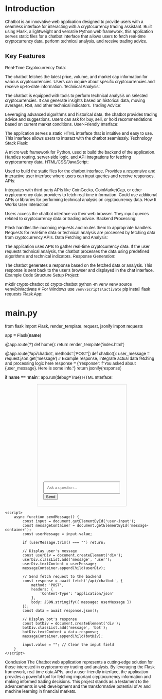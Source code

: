 # Introduction
Chatbot is an innovative web application designed to provide users with a seamless interface for interacting with a cryptocurrency trading assistant. Built using Flask, a lightweight and versatile Python web framework, this application serves static files for a chatbot interface that allows users to fetch real-time cryptocurrency data, perform technical analysis, and receive trading advice.

## Key Features
Real-Time Cryptocurrency Data:

The chatbot fetches the latest price, volume, and market cap information for various cryptocurrencies.
Users can inquire about specific cryptocurrencies and receive up-to-date information.
Technical Analysis:

The chatbot is equipped with tools to perform technical analysis on selected cryptocurrencies.
It can generate insights based on historical data, moving averages, RSI, and other technical indicators.
Trading Advice:

Leveraging advanced algorithms and historical data, the chatbot provides trading advice and suggestions.
Users can ask for buy, sell, or hold recommendations based on current market conditions.
User-Friendly Interface:

The application serves a static HTML interface that is intuitive and easy to use.
This interface allows users to interact with the chatbot seamlessly.
Technology Stack
Flask:

A micro web framework for Python, used to build the backend of the application.
Handles routing, server-side logic, and API integrations for fetching cryptocurrency data.
HTML/CSS/JavaScript:

Used to build the static files for the chatbot interface.
Provides a responsive and interactive user interface where users can input queries and receive responses.
APIs:

Integrates with third-party APIs like CoinGecko, CoinMarketCap, or other cryptocurrency data providers to fetch real-time information.
Could use additional APIs or libraries for performing technical analysis on cryptocurrency data.
How It Works
User Interaction:

Users access the chatbot interface via their web browser.
They input queries related to cryptocurrency data or trading advice.
Backend Processing:

Flask handles the incoming requests and routes them to appropriate handlers.
Requests for real-time data or technical analysis are processed by fetching data from cryptocurrency APIs.
Data Fetching and Analysis:

The application uses APIs to gather real-time cryptocurrency data.
If the user requests technical analysis, the chatbot processes the data using predefined algorithms and technical indicators.
Response Generation:

The chatbot generates a response based on the fetched data or analysis.
This response is sent back to the user's browser and displayed in the chat interface.
Example Code Structure
Setup Project:

mkdir crypto-chatbot
cd crypto-chatbot
python -m venv venv
source venv/bin/activate # For Windows use `venv\Scripts\activate`
pip install flask requests
Flask App:

# main.py
from flask import Flask, render_template, request, jsonify
import requests

app = Flask(__name__)

@app.route('/')
def home():
    return render_template('index.html')

@app.route('/api/chatbot', methods=['POST'])
def chatbot():
    user_message = request.json.get('message')
    # Example response, integrate actual data fetching and processing logic here
    response = {"response": f"You asked about {user_message}. Here is some info."}
    return jsonify(response)

if __name__ == '__main__':
    app.run(debug=True)
HTML Interface:

<!-- templates/index.html -->
<!DOCTYPE html>
<html lang="en">
<head>
    <meta charset="UTF-8">
    <meta name="viewport" content="width=device-width, initial-scale=1.0">
    <title>Crypto Chatbot</title>
    <style>
        /* Add some basic styling */
        body { font-family: Arial, sans-serif; }
        .chat-container { width: 50%; margin: auto; padding: 20px; border: 1px solid #ccc; }
        .messages { height: 300px; overflow-y: scroll; }
        .message { margin: 10px 0; }
        .user { color: blue; }
        .bot { color: green; }
        .input { width: 100%; padding: 10px; }
    </style>
</head>
<body>
    <div class="chat-container">
        <div class="messages" id="message-container"></div>
        <input type="text" class="input" id="user-input" placeholder="Ask a question...">
        <button onclick="sendMessage()">Send</button>
    </div>

    <script>
        async function sendMessage() {
            const input = document.getElementById('user-input');
            const messageContainer = document.getElementById('message-container');
            const userMessage = input.value;

            if (userMessage.trim() === "") return;

            // Display user's message
            const userDiv = document.createElement('div');
            userDiv.classList.add('message', 'user');
            userDiv.textContent = userMessage;
            messageContainer.appendChild(userDiv);

            // Send fetch request to the backend
            const response = await fetch('/api/chatbot', {
                method: 'POST',
                headers: {
                    'Content-Type': 'application/json'
                },
                body: JSON.stringify({ message: userMessage })
            });
            const data = await response.json();

            // Display bot's response
            const botDiv = document.createElement('div');
            botDiv.classList.add('message', 'bot');
            botDiv.textContent = data.response;
            messageContainer.appendChild(botDiv);

            input.value = ""; // Clear the input field
        }
    </script>
</body>
</html>
Conclusion
The Chatbot web application represents a cutting-edge solution for those interested in cryptocurrency trading and analysis. By leveraging the Flask framework, real-time data APIs, and a user-friendly interface, the application provides a powerful tool for fetching important cryptocurrency information and making informed trading decisions. This project stands as a testament to the advancements in web development and the transformative potential of AI and machine learning in financial markets.